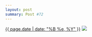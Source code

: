 ```yaml
---
layout: post
summary: Post #72
---
```


<p>
  <time><a href="/72">{{ page.date | date: "%B %e, %Y" }}</a></time>
  <a href="/72"><img src="{{ site.assets_url }}/72-640.jpg" srcset="{{ site.assets_url }}/72-1280.jpg 1280w, {{ site.assets_url }}/72-960.jpg 960w, {{ site.assets_url }}/72-640.jpg 640w, {{ site.assets_url }}/72-320.jpg 320w" sizes="(min-width: 700px) 50vw, calc(100vw - 2rem)" /></a>
</p>
